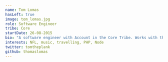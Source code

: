 ```yaml
---
name: Tom Lomas
hasLeft: true
image: tom_lomas.jpg
role: Software Engineer
tribe: Core
startDate: 26-08-2015
bio: "A software engineer with Account in the Core Tribe. Works with the account integration API and more recently in improving the payment systems used by deposits and withdrawals."
interests: NFL, music, travelling, PHP, Node
twitter: tomtheplank
github: thomaslomas
---
```

